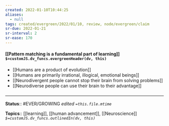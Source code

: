```yaml
---
created: 2022-01-10T10:44:25 
aliases:
  - null
tags: created/evergreen/2022/01/10, review, node/evergreen/claim
sr-due: 2022-01-21
sr-interval: 2
sr-ease: 170
---
```


#### [[Pattern matching is a fundamental part of learning]] `$=customJS.dv_funcs.evergreenHeader(dv, this)`

- [[Humans are a product of evolution]]
- [[Humans are primarily irrational, illogical, emotional beings]]
- [[Neurodivergent people cannot stop their brain from solving problems]]
- [[Neurodiverse people can use their brain to their advantage]]
 

### <hr class="footnote"/>

**Status**:: #EVER/GROWING
*edited `=this.file.mtime`*

**Topics**:: [[learning]], [[human advancement]], [[Neuroscience]]
*`$=customJS.dv_funcs.outlinedIn(dv, this)`*
